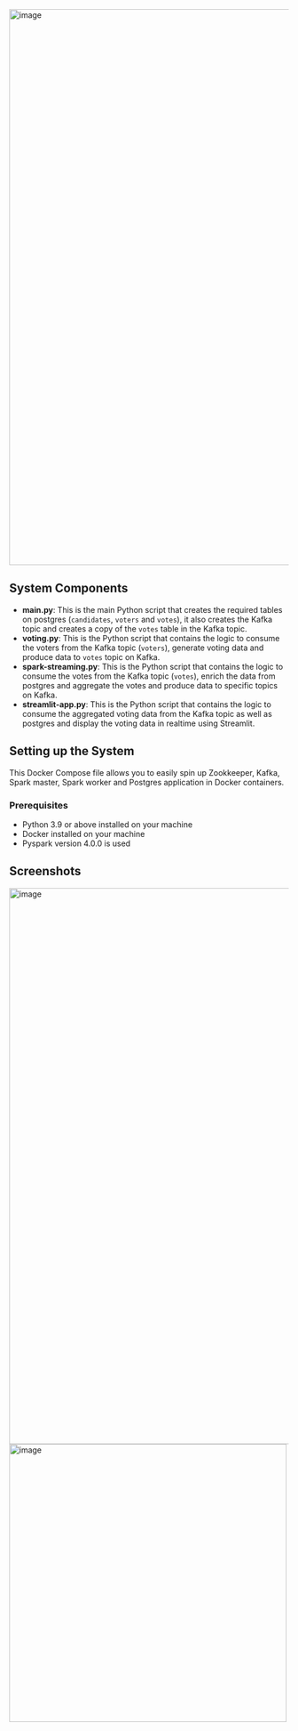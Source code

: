 <img width="1000" height="1000" alt="image" src="https://github.com/user-attachments/assets/28a83bcd-3e8b-483b-bf2b-cdeff65a65e5" />


## System Components
- **main.py**: This is the main Python script that creates the required tables on postgres (`candidates`, `voters` and `votes`), it also creates the Kafka topic and creates a copy of the `votes` table in the Kafka topic.
- **voting.py**: This is the Python script that contains the logic to consume the voters from the Kafka topic (`voters`), generate voting data and produce data to `votes` topic on Kafka.
- **spark-streaming.py**: This is the Python script that contains the logic to consume the votes from the Kafka topic (`votes`), enrich the data from postgres and aggregate the votes and produce data to specific topics on Kafka.
- **streamlit-app.py**: This is the Python script that contains the logic to consume the aggregated voting data from the Kafka topic as well as postgres and display the voting data in realtime using Streamlit.

## Setting up the System
This Docker Compose file allows you to easily spin up Zookkeeper, Kafka, Spark master, Spark worker and Postgres application in Docker containers.

### Prerequisites
- Python 3.9 or above installed on your machine
- Docker installed on your machine
- Pyspark version 4.0.0 is used
  
## Screenshots

<img width="1000" height="1000" alt="image" src="https://github.com/user-attachments/assets/26097729-64b6-48b0-8d9a-595e6faa97fc" />

<img width="500" height="500" alt="image" src="https://github.com/user-attachments/assets/fc66ff8d-a033-4c04-9ad8-3683ef5bb972" />

